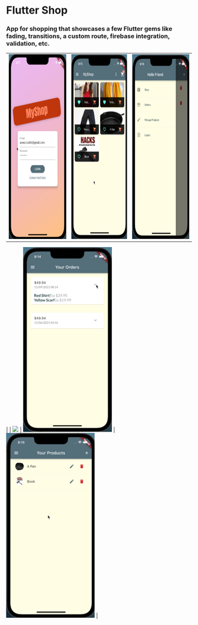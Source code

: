 # Flutter Shop 


### App for shopping that showcases a few Flutter gems like fading, transitions, a custom route, firebase integration, validation, etc.

|         |         |  |
| ------------- |:-------------:| -----:|
|<img src="./screenshots/login-screen.png" height="500"> | <img src="./screenshots/main-screen.png" height="500"> | <img src="./screenshots/app-drawer-screen.png" height="500">
|
| <img src="./screenshots/meal-detail.png" height="500">     | <img src="./screenshots/orders-screen.png" height="500">        |   <img src="./screenshots/products-screen.png" height="500">
|

